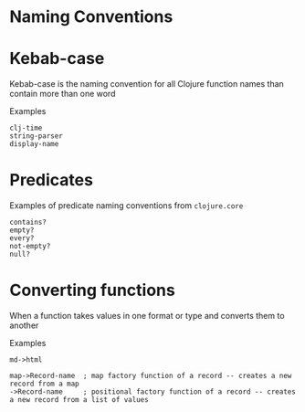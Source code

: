 # Naming Conventions

# Kebab-case

Kebab-case is the naming convention for all Clojure function names than contain more than one word

Examples
```
clj-time
string-parser
display-name
```

# Predicates

Examples of predicate naming conventions from `clojure.core`

```
contains?
empty?
every?
not-empty?
null?
```


# Converting functions

When a function takes values in one format or type and converts them to another

Examples

```
md->html

map->Record-name  ; map factory function of a record -- creates a new record from a map
->Record-name     ; positional factory function of a record -- creates a new record from a list of values
```
